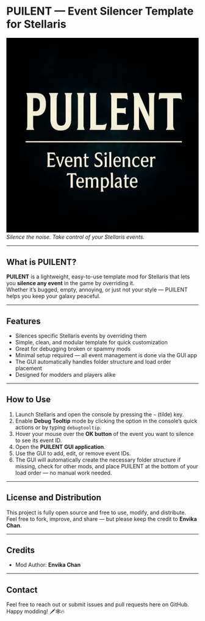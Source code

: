 # PUILENT — Event Silencer Template for Stellaris

![PUILENT Banner](Puilent_thumbnail.png)
*Silence the noise. Take control of your Stellaris events.*

---

## What is PUILENT?

**PUILENT** is a lightweight, easy-to-use template mod for Stellaris that lets you **silence any event** in the game by overriding it.  
Whether it’s bugged, empty, annoying, or just not your style — PUILENT helps you keep your galaxy peaceful.

---

## Features

- Silences specific Stellaris events by overriding them  
- Simple, clean, and modular template for quick customization  
- Great for debugging broken or spammy mods  
- Minimal setup required — all event management is done via the GUI app  
- The GUI automatically handles folder structure and load order placement  
- Designed for modders and players alike  

---

## How to Use

1. Launch Stellaris and open the console by pressing the `~` (tilde) key.  
2. Enable **Debug Tooltip** mode by clicking the option in the console’s quick actions or by typing `debugtooltip`.  
3. Hover your mouse over the **OK button** of the event you want to silence to see its event ID.  
4. Open the **PUILENT GUI application**.  
5. Use the GUI to add, edit, or remove event IDs.  
6. The GUI will automatically create the necessary folder structure if missing, check for other mods, and place PUILENT at the bottom of your load order — no manual work needed.

---

## License and Distribution

This project is fully open source and free to use, modify, and distribute.  
Feel free to fork, improve, and share — but please keep the credit to **Envika Chan**.

---

## Credits

- Mod Author: **Envika Chan**  

---

## Contact

Feel free to reach out or submit issues and pull requests here on GitHub.  
Happy modding! 🗡️🕸️🔥
